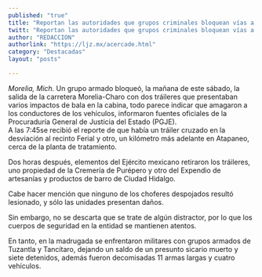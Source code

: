 ```yaml
---
published: "true"
title: "Reportan las autoridades que grupos criminales bloquean vías a Morelia"
twitt: "Reportan las autoridades que grupos criminales bloquean vías a Morelia"
author: "REDACCION"
authorlink: "https://ljz.mx/acercade.html"
category: "Destacadas"
layout: "posts"

---
```




*Morelia, Mich.* Un grupo armado bloqueó, la mañana de este sábado, la salida de la carretera Morelia-Charo con dos tráileres que presentaban varios impactos de bala en la cabina, todo parece indicar que amagaron a los conductores de los vehículos, informaron fuentes oficiales de la Procuraduría General de Justicia del Estado (PGJE).  
  A las 7:45se recibió el reporte de que había un tráiler cruzado en la desviación al recinto Ferial y otro, un kilómetro más adelante en Atapaneo, cerca de la planta de tratamiento.



  Dos horas después, elementos del Ejército mexicano retiraron los tráileres, uno propiedad de la Cremería de Purépero y otro del Expendio de artesanías y productos de barro de Ciudad Hidalgo.



  Cabe hacer mención que ninguno de los choferes despojados resultó lesionado, y sólo las unidades presentan daños.



  Sin embargo, no se descarta que se trate de algún distractor, por lo que los cuerpos de seguridad en la entidad se mantienen atentos.



  En tanto, en la madrugada se enfrentaron militares con grupos armados de Tuzantla y Tancítaro, dejando un saldo de un presunto sicario muerto y siete detenidos, además fueron decomisadas 11 armas largas y cuatro vehículos.

